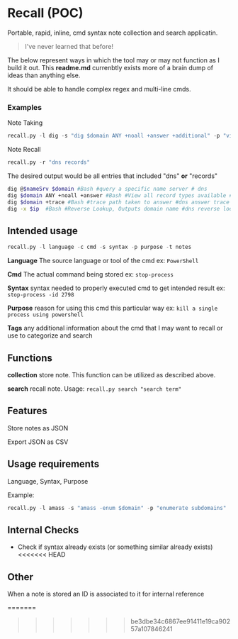 # Recall (POC)
Portable, rapid, inline, cmd syntax note collection and search applicatin.
> I've never learned that before!

The below represent ways in which the tool may or may not function as I build it out.  This **readme.md** currenbtly exists more of a brain dump of ideas than anything else.

It should be able to handle complex regex and multi-line cmds.

### Examples
Note Taking
```python
recall.py -l dig -s "dig $domain ANY +noall +answer +additional" -p "view all dns record types available"
```

Note Recall
```python
recall.py -r "dns records"
```
The desired output would be all entries that included "dns" **or** "records"

```bash
dig @$nameSrv $domain #Bash #query a specific name server # dns
dig $domain ANY +noall +answer #Bash #View all record types available #dns records
dig $domain +trace #Bash #trace path taken to answer #dns answer trace
dig -x $ip  #Bash #Reverse Lookup, Outputs domain name #dns reverse lookup
```

## Intended usage
```python
recall.py -l language -c cmd -s syntax -p purpose -t notes
```
**Language** The source language or tool of the cmd ex: `PowerShell`

**Cmd** The actual command being stored ex: `stop-process`

**Syntax** syntax needed to properly executed cmd to get intended result ex: `stop-process -id 2798`

**Purpose** reason for using this cmd this particular way ex: `kill a single process using powershell`

**Tags** any additional information about the cmd that I may want to recall or use to categorize and search

## Functions
**collection** store note.  This function can be utilized as described above.

**search** recall note.  Usage: `recall.py search "search term"` 

## Features
Store notes as JSON

Export JSON as CSV

## Usage requirements
Language, Syntax, Purpose

Example:
```Python
recall.py -l amass -s "amass -enum $domain" -p "enumerate subdomains"
```
## Internal Checks
- Check if syntax already exists (or something similar already exists)
<<<<<<< HEAD

## Other

When a note is stored an ID is associated to it for internal reference

=======
>>>>>>> be3dbe34c6867ee91411e19ca90257a107846241
